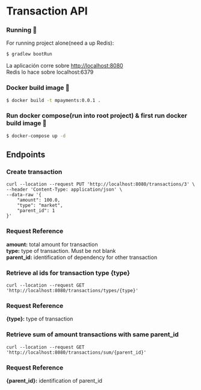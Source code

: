 # Transaction API

### Running :runner:

For running project alone(need a up Redis):

```bash
$ gradlew bootRun
```

La aplicación corre sobre <http://localhost:8080><br>
Redis lo hace sobre localhost:6379
### Docker build image 🔨
```bash
$ docker build -t mpayments:0.0.1 .
```

### Run docker compose(run into root project) & first run docker build image 🚀
```bash
$ docker-compose up -d
```

## Endpoints
### Create transaction
```
curl --location --request PUT 'http://localhost:8080/transactions/3' \
--header 'Content-Type: application/json' \
--data-raw '{
    "amount": 100.0,
    "type": "market",
    "parent_id": 1
}'
```
### Request Reference
<b>amount:</b> total amount for transaction<br>
<b>type:</b> type of transaction. Must be not blank<br>
<b>parent_id:</b> identification of dependency for other transaction<br>

### Retrieve al ids for transaction type {type}
```
curl --location --request GET 'http://localhost:8080/transactions/types/{type}'
```
### Request Reference
<b>{type}:</b> type of transaction<br>

### Retrieve sum of amount transactions with same parent_id
```
curl --location --request GET 'http://localhost:8080/transactions/sum/{parent_id}'
```
### Request Reference
<b>{parent_id}:</b> identification of parent_id
